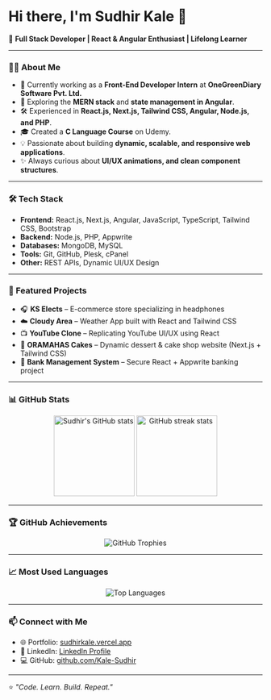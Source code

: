 # Hi there, I'm Sudhir Kale 👋

🚀 **Full Stack Developer | React & Angular Enthusiast | Lifelong Learner**

---

### 👨‍💻 About Me
- 💼 Currently working as a **Front-End Developer Intern** at **OneGreenDiary Software Pvt. Ltd.**
- 🌱 Exploring the **MERN stack** and **state management in Angular**.
- 🛠️ Experienced in **React.js, Next.js, Tailwind CSS, Angular, Node.js, and PHP**.
- 🎓 Created a **C Language Course** on Udemy.
- 💡 Passionate about building **dynamic, scalable, and responsive web applications**.
- ✨ Always curious about **UI/UX animations, and clean component structures**.

---

### 🛠️ Tech Stack
- **Frontend:** React.js, Next.js, Angular, JavaScript, TypeScript, Tailwind CSS, Bootstrap  
- **Backend:** Node.js, PHP, Appwrite  
- **Databases:** MongoDB, MySQL  
- **Tools:** Git, GitHub, Plesk, cPanel  
- **Other:** REST APIs, Dynamic UI/UX Design  

---

### 📌 Featured Projects
- 🎧 **KS Elects** – E-commerce store specializing in headphones  
- ☁️ **Cloudy Area** – Weather App built with React and Tailwind CSS  
- 📺 **YouTube Clone** – Replicating YouTube UI/UX using React  
- 🎂 **ORAMAHAS Cakes** – Dynamic dessert & cake shop website (Next.js + Tailwind CSS)  
- 🏦 **Bank Management System** – Secure React + Appwrite banking project  

---

### 📊 GitHub Stats
<p align="center">
  <img src="https://github-readme-stats.vercel.app/api?username=Kale-Sudhir&show_icons=true&count_private=true&theme=tokyonight&cache_seconds=1800&v=1&token=PAT_1" alt="Sudhir's GitHub stats" height="160"/>
  <img src="https://github-readme-streak-stats.herokuapp.com/?user=Kale-Sudhir&theme=tokyonight" alt="GitHub streak stats" height="160"/>
</p>

---

### 🏆 GitHub Achievements
<p align="center">
  <img src="https://github-profile-trophy.vercel.app/?username=Kale-Sudhir&theme=tokyonight&margin-w=10&margin-h=10" alt="GitHub Trophies"/>
</p>

---

### 📈 Most Used Languages
<p align="center">
  <img src="https://github-readme-stats.vercel.app/api/top-langs/?username=Kale-Sudhir&layout=compact&theme=tokyonight&count_private=true&cache_seconds=1800&v=1&token=PAT_1" alt="Top Languages"/>
</p>

---

### 📫 Connect with Me
- 🌐 Portfolio: [sudhirkale.vercel.app](https://sudhirkale.vercel.app/)  
- 💼 LinkedIn: [LinkedIn Profile](https://www.linkedin.com/in/sudhir-kale/)  
- 💻 GitHub: [github.com/Kale-Sudhir](https://github.com/Kale-Sudhir)  

---

⭐️ *"Code. Learn. Build. Repeat."*
